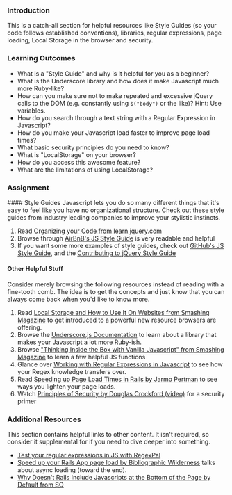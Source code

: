 ### Introduction
This is a catch-all section for helpful resources like Style Guides (so your code follows established conventions), libraries, regular expressions, page loading, Local Storage in the browser and security.

### Learning Outcomes

* What is a "Style Guide" and why is it helpful for you as a beginner?
* What is the Underscore library and how does it make Javascript much more Ruby-like?
* How can you make sure not to make repeated and excessive jQuery calls to the DOM (e.g. constantly using `$("body")` or the like)? Hint: Use variables.
* How do you search through a text string with a Regular Expression in Javascript?
* How do you make your Javascript load faster to improve page load times?
* What basic security principles do you need to know?
* What is "LocalStorage" on your browser?
* How do you access this awesome feature?
* What are the limitations of using LocalStorage?

### Assignment

<div class="lesson-content__panel" markdown="1">
#### Style Guides
Javascript lets you do so many different things that it's easy to feel like you have no organizational structure.  Check out these style guides from industry leading companies to improve your stylistic instincts.

1. Read [Organizing your Code from learn.jquery.com](http://learn.jquery.com/code-organization/)
2. Browse through [AirBnB's JS Style Guide](https://github.com/airbnb/javascript) is very readable and helpful
3. If you want some more examples of style guides, check out [GitHub's JS Style Guide](https://web.archive.org/web/20160219161525/https://github.com/styleguide/javascript), and the [Contributing to jQuery Style Guide](http://contribute.jquery.org/style-guide/js/)

#### Other Helpful Stuff
Consider merely browsing the following resources instead of reading with a fine-tooth comb.  The idea is to get the concepts and just know that you can always come back when you'd like to know more.

1. Read [Local Storage and How to Use It On Websites from Smashing Magazine](http://coding.smashingmagazine.com/2010/10/11/local-storage-and-how-to-use-it/) to get introduced to a powerful new resource browsers are offering.
2. Browse the [Underscore.js Documentation](http://underscorejs.org) to learn about a library that makes your Javascript a lot more Ruby-ish.
3. Browse ["Thinking Inside the Box with Vanilla Javascript" from Smashing Magazine](http://coding.smashingmagazine.com/2013/10/06/inside-the-box-with-vanilla-javascript/) to learn a few helpful JS functions
4. Glance over [Working with Regular Expressions in Javascript](https://developer.mozilla.org/en-US/docs/Web/JavaScript/Guide/Regular_Expressions) to see how your Regex knowledge transfers over.
5. Read [Speeding up Page Load Times in Rails by Jarmo Pertman](http://itreallymatters.net/post/45763483826/speeding-up-page-load-time-in-rails#.UvGCG0JdWUA) to see ways you lighten your page loads.
6. Watch [Principles of Security by Douglas Crockford (video)](http://www.youtube.com/watch?v=zKuFu19LgZA) for a security primer
</div>

### Additional Resources
This section contains helpful links to other content. It isn't required, so consider it supplemental for if you need to dive deeper into something.

* [Test your regular expressions in JS with RegexPal](http://regexpal.com/)
* [Speed up your Rails App page load by Bibliographic Wilderness](http://bibwild.wordpress.com/2012/11/21/speed-up-your-rails-apps-page-load/) talks about async loading (toward the end).
* [Why Doesn't Rails Include Javascripts at the Bottom of the Page by Default from SO](http://stackoverflow.com/questions/7584717/why-rails-doesnt-include-the-javascript-files-at-the-bottom-of-the-html-page-by)
